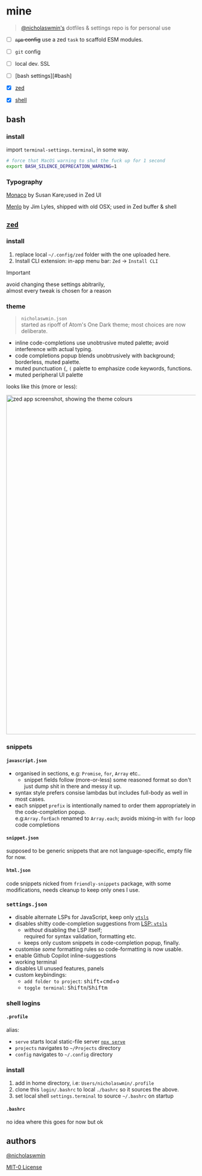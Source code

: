 # mine

> [@nicholaswmin's][nicholaswmin] dotfiles & settings
> repo is for personal use


- [ ] ~~`npm` config~~ use a zed `task` to scaffold ESM modules.
- [ ] `git` config
- [ ] local dev. SSL
- [ ] [bash settings][#bash]
- [x] [zed](#zed)
- [x] [shell](#shell-logins)


## bash

### install 

import `terminal-settings.terminal`, in some way.

```bash
# force that MacOS warning to shut the fuck up for 1 second
export BASH_SILENCE_DEPRECATION_WARNING=1
```

### Typography

[Monaco][monaco] by Susan Kare;used in Zed UI  

[Menlo][menlo] by Jim Lyles, shipped with old OSX; used in Zed buffer & shell


## [`zed`][zed]

### install 

1. replace local `~/.config/zed` folder with the one uploaded here.
2. Install CLI extension: in-app menu bar: `Zed` -> `Install CLI` 

> [!IMPORTANT]   
> avoid changing these settings abitrarily,   
> almost every tweak is chosen for a reason

### theme 

> `nicholaswmin.json`  
> started as ripoff of Atom's One Dark theme; most choices are now deliberate.

- inline code-completions use unobtrusive muted palette; avoid interference
  with actual typing.
- code completions popup blends unobtrusively with background; borderless, 
  muted palette.
- muted punctuation `{`, `(` palette to emphasize code keywords, functions.
- muted peripheral UI palette

looks like this (more or less):

<img width="900" alt="zed app screenshot, showing the theme colours" src="https://github.com/user-attachments/assets/273cc94f-52d8-4cfb-b973-4ff775c6f62c" />

### snippets

#### `javascript.json` 

- organised in sections, e.g: `Promise`, `for`, `Array` etc..
  - snippet fields follow (more-or-less) some reasoned format so don't just 
    dump shit in there and messy it up.
- syntax style prefers consise lambdas but includes full-body as well
  in most cases.
- each snippet `prefix` is intentionally named to order them appropriately in
  the code-completion popup.   
  e.g:`Array.forEach` renamed to `Array.each`; avoids mixing-in with `for` 
  loop code completions
      
#### `snippet.json`

supposed to be generic snippets that are not language-specific, 
empty file for now.

#### `html.json`

code snippets nicked from `friendly-snippets` package, with some modifications,
needs cleanup to keep only ones I use.

### `settings.json`

- disable alternate LSPs for JavaScript, keep only [`vtsls`][vtsls]
- disables shitty code-completion suggestions from [LSP: `vtsls`][vtsls]
  - *without* disabling the LSP itself;   
    required for syntax validation, formatting etc.
  - keeps only custom snippets in code-completion popup, finally.
- customise *some* formatting rules so code-formatting is now usable.
- enable Github Copilot inline-suggestions
- working terminal
- disables UI unused features, panels
- custom keybindings:
  - `add folder to project`: <kbd>shift</kbd>+<kbd>cmd</kbd>+<kbd>o</kbd>
  - `toggle terminal`: <kbd>Shift</kbd><kbd>n</kbd>/<kbd>Shift</kbd><kbd>m</kbd>


### shell logins

#### `.profile`

alias:

- `serve` starts local static-file server [`npx serve`][serve]
- `projects` navigates to `~/Projects` directory
- `config` navigates to `~/.config` directory

### install 

1. add in home directory, i.e: `Users/nicholaswmin/.profile`
2. clone this `login/.bashrc`  to local `./bashrc` so it sources the above.
3. set local shell `settings.terminal` to source `~/.bashrc` on startup

#### `.bashrc`

no idea where this goes for now but ok

## authors

[@nicholaswmin][nicholaswmin]

[MIT-0 License][mit-zero]


[zed]: https://zed.dev/
[mit-zero]: https://spdx.org/licenses/MIT-0.html
[nicholaswmin]: https://github.com/nicholaswmin
[serve]: https://www.npmjs.com/package/serve
[monaco]: https://en.wikipedia.org/wiki/Monaco_(typeface)
[menlo]: https://en.wikipedia.org/wiki/Menlo_(typeface)
[vtsls]: https://github.com/yioneko/vtsls/blob/main/packages/service/configuration.schema.json
